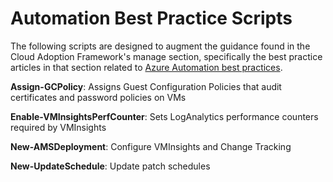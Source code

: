 # Automation Best Practice Scripts

The following scripts are designed to augment the guidance found in the Cloud Adoption Framework's manage section, specifically the best practice articles in that section related to [Azure Automation best practices](https://docs.microsoft.com/azure/architecture/cloud-adoption/operations/azure-server-management/).


**Assign-GCPolicy**: Assigns Guest Configuration Policies that audit certificates and password policies on VMs

**Enable-VMInsightsPerfCounter**: Sets LogAnalytics performance counters required by VMInsights

**New-AMSDeployment**: Configure VMInsights and Change Tracking

**New-UpdateSchedule**: Update patch schedules